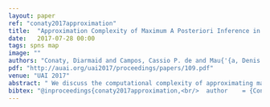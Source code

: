 ```yaml
---
layout: paper
ref: "conaty2017approximation"
title:  "Approximation Complexity of Maximum A Posteriori Inference in Sum-Product Networks"
date:   2017-07-28 00:00
tags: spns map
image: ""
authors: "Conaty, Diarmaid and Campos, Cassio P. de and Mau{'{a, Denis Deratani"
pdf: "http://auai.org/uai2017/proceedings/papers/109.pdf"
venue: "UAI 2017"
abstract: " We discuss the computational complexity of approximating maximum a posteriori inference in sum-product networks. We first show NP-hardness in trees of height two by a reduction from maximum independent set; this implies non-approximability within a sublinear factor. We show that this is a tight bound, as we can find an approximation within a linear factor in networks of height two. We then show that, in trees of height three, it is NP-hard to approximate the problem within a factor 2f(n) for any sublinear function f of the size of the input n. Again, this bound is tight, as we prove that the usual max-product algorithm finds (in any network) approximations within factor 2c⋅n for some constant c<1. Last, we present a simple algorithm, and show that it provably produces solutions at least as good as, and potentially much better than, the max-product algorithm. We empirically analyze the proposed algorithm against max-product using synthetic and realistic networks."
bibtex: "@inproceedings{conaty2017approximation,<br/>  author    = {Conaty, Diarmaid and Campos, Cassio P. de and Mau{'{a, Denis Deratani},<br/>  title     = {Approximation Complexity of Maximum {A} Posteriori Inference in Sum-Product<br/>               Networks},<br/>  booktitle = {{UAI}},<br/>  publisher = {{AUAI} Press},<br/>  year      = {2017}<br/>}"
---
```

